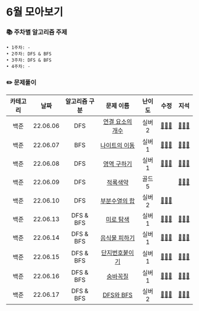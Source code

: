 # 6월 모아보기
### 📚 주차별 알고리즘 주제
    • 1주차: -
    • 2주차: DFS & BFS
    • 3주차: DFS & BFS
    • 4주차: -

### ✏️ 문제풀이
| 카테고리 | 날짜 | 알고리즘 구분 | 문제 이름 | 난이도 | 수정 | 지석 |  
| :----------: | :----------: | :----------: | :----------: | :----------: | :----------: | :----------: | 
| 백준 | 22.06.06 | DFS | [연결 요소의 개수](https://www.acmicpc.net/problem/11724) | 실버 2 | [🙆🏻‍♀️](../수정/Graph-Theory/BOJ11724.md) | [🙆🏻‍♂️](../지석/Graph-Theory/BOJ11724.md) |
| 백준 | 22.06.07 | BFS | [나이트의 이동](https://www.acmicpc.net/problem/7562) | 실버 1 | [🙆🏻‍♀️](../수정/Graph-Theory/BOJ7562.md) | [🙆🏻‍♂️](../지석/Graph-Theory/BOJ7562.md) |
| 백준 | 22.06.08 | DFS | [영역 구하기](https://www.acmicpc.net/problem/2583) | 실버 1 | [🙆🏻‍♀️](../수정/Graph-Theory/BOJ2583.md) | [🙆🏻‍♂️](../지석/Graph-Theory/BOJ2583.md) |
| 백준 | 22.06.09 | DFS | [적록색약](https://www.acmicpc.net/problem/10026) | 골드 5 |  | [🙆🏻‍♂️](../지석/Graph-Theory/BOJ10026.md) |
| 백준 | 22.06.10 | DFS | [부분수열의 합](https://www.acmicpc.net/problem/1182) | 실버 2 | [🙆🏻‍♀️](../수정/Graph-Theory/BOJ1182.md) |  |
| 백준 | 22.06.13 | DFS & BFS | [미로 탐색](https://www.acmicpc.net/problem/2178) | 실버 1 | [🙆🏻‍♀️](../수정/Graph-Theory/BOJ2178.md) | [🙆🏻‍♂️](../지석/Graph-Theory/BOJ2178.md) |
| 백준 | 22.06.14 | DFS & BFS | [음식물 피하기](https://www.acmicpc.net/problem/1743) | 실버 1 | [🙆🏻‍♀️](../수정/Graph-Theory/BOJ1743.md) | [🙆🏻‍♂️](../지석/Graph-Theory/BOJ1743.md) |
| 백준 | 22.06.15 | DFS & BFS | [단지번호붙이기](https://www.acmicpc.net/problem/2667) | 실버 1 | [🙆🏻‍♀️](../수정/Graph-Theory/BOJ2667.md) | [🙆🏻‍♂️](../지석/Graph-Theory/BOJ2667.md) |
| 백준 | 22.06.16 | DFS & BFS | [숨바꼭질](https://www.acmicpc.net/problem/1697) | 실버 1 | [🙆🏻‍♀️](../수정/Graph-Theory/BOJ1697.md) | [🙆🏻‍♂️](../지석/Graph-Theory/BOJ1697.md) |
| 백준 | 22.06.17 | DFS & BFS | [DFS와 BFS](https://www.acmicpc.net/problem/1260) | 실버 2 | [🙆🏻‍♀️](../수정/Graph-Theory/BOJ1260.md) | [🙆🏻‍♂️](../지석/Graph-Theory/BOJ1260.md) |